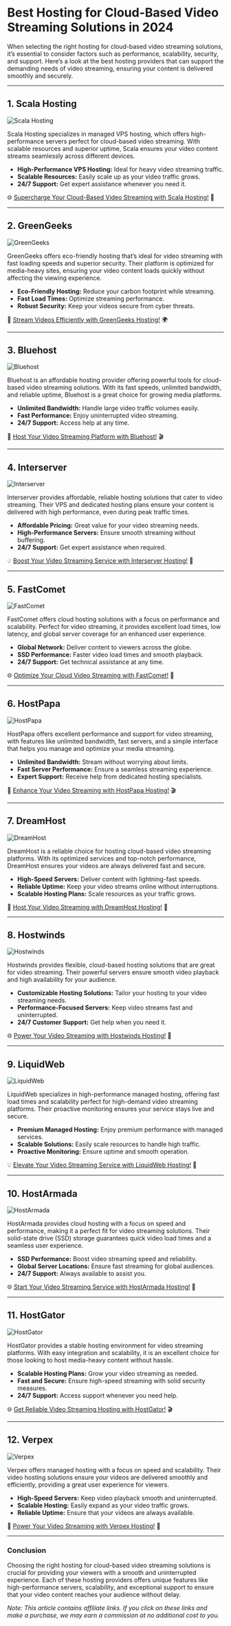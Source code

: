 # Best Hosting for Cloud-Based Video Streaming Solutions in 2024

When selecting the right hosting for cloud-based video streaming solutions, it’s essential to consider factors such as performance, scalability, security, and support. Here’s a look at the best hosting providers that can support the demanding needs of video streaming, ensuring your content is delivered smoothly and securely.

---

## 1. **Scala Hosting**

![Scala Hosting](https://i.imgur.com/uJ5JIK3.png "Scala Web Hosting")

Scala Hosting specializes in managed VPS hosting, which offers high-performance servers perfect for cloud-based video streaming. With scalable resources and superior uptime, Scala ensures your video content streams seamlessly across different devices.

- **High-Performance VPS Hosting:** Ideal for heavy video streaming traffic.
- **Scalable Resources:** Easily scale up as your video traffic grows.
- **24/7 Support:** Get expert assistance whenever you need it.

🌐 [Supercharge Your Cloud-Based Video Streaming with Scala Hosting!](https://snipitx.com/scala-jy) 🚀

---

## 2. **GreenGeeks**

![GreenGeeks](https://i.imgur.com/eEwuntu.jpg "GreenGeeks Hosting")

GreenGeeks offers eco-friendly hosting that’s ideal for video streaming with fast loading speeds and superior security. Their platform is optimized for media-heavy sites, ensuring your video content loads quickly without affecting the viewing experience.

- **Eco-Friendly Hosting:** Reduce your carbon footprint while streaming.
- **Fast Load Times:** Optimize streaming performance.
- **Robust Security:** Keep your videos secure from cyber threats.

🌿 [Stream Videos Efficiently with GreenGeeks Hosting!](https://snipitx.com/greengeeks-jy) 🌍

---

## 3. **Bluehost**

![Bluehost](https://i.imgur.com/PasFF9E.jpeg "Bluehost Hosting")

Bluehost is an affordable hosting provider offering powerful tools for cloud-based video streaming solutions. With its fast speeds, unlimited bandwidth, and reliable uptime, Bluehost is a great choice for growing media platforms.

- **Unlimited Bandwidth:** Handle large video traffic volumes easily.
- **Fast Performance:** Enjoy uninterrupted video streaming.
- **24/7 Support:** Access help at any time.

🚀 [Host Your Video Streaming Platform with Bluehost!](https://snipitx.com/bluehost-jy) 🎬

---

## 4. **Interserver**

![Interserver](https://i.imgur.com/OM5dOEW.jpeg "Interserver Hosting")

Interserver provides affordable, reliable hosting solutions that cater to video streaming. Their VPS and dedicated hosting plans ensure your content is delivered with high performance, even during peak traffic times.

- **Affordable Pricing:** Great value for your video streaming needs.
- **High-Performance Servers:** Ensure smooth streaming without buffering.
- **24/7 Support:** Get expert assistance when required.

💡 [Boost Your Video Streaming Service with Interserver Hosting!](https://snipitx.com/interserver-jy) 🎥

---

## 5. **FastComet**

![FastComet](https://i.imgur.com/7qgXuWp.png "FastComet Hosting")

FastComet offers cloud hosting solutions with a focus on performance and scalability. Perfect for video streaming, it provides excellent load times, low latency, and global server coverage for an enhanced user experience.

- **Global Network:** Deliver content to viewers across the globe.
- **SSD Performance:** Faster video load times and smooth playback.
- **24/7 Support:** Get technical assistance at any time.

🌐 [Optimize Your Cloud Video Streaming with FastComet!](https://snipitx.com/fastcomet-jy) 🚀

---

## 6. **HostPapa**

![HostPapa](https://i.imgur.com/ouDTkvl.jpeg "HostPapa Hosting")

HostPapa offers excellent performance and support for video streaming, with features like unlimited bandwidth, fast servers, and a simple interface that helps you manage and optimize your media streaming.

- **Unlimited Bandwidth:** Stream without worrying about limits.
- **Fast Server Performance:** Ensure a seamless streaming experience.
- **Expert Support:** Receive help from dedicated hosting specialists.

🌟 [Enhance Your Video Streaming with HostPapa Hosting!](https://snipitx.com/hostpapa-jy) 🎬

---

## 7. **DreamHost**

![DreamHost](https://i.imgur.com/rXIg8ip.jpeg "Dreamhost Hosting")

DreamHost is a reliable choice for hosting cloud-based video streaming platforms. With its optimized services and top-notch performance, DreamHost ensures your videos are always delivered fast and secure.

- **High-Speed Servers:** Deliver content with lightning-fast speeds.
- **Reliable Uptime:** Keep your video streams online without interruptions.
- **Scalable Hosting Plans:** Scale resources as your traffic grows.

🚀 [Host Your Video Streaming with DreamHost Hosting!](https://snipitx.com/dreamhost-jy) 🎥

---

## 8. **Hostwinds**

![Hostwinds](https://i.imgur.com/53aSNXx.jpeg "Hostwinds Hosting")

Hostwinds provides flexible, cloud-based hosting solutions that are great for video streaming. Their powerful servers ensure smooth video playback and high availability for your audience.

- **Customizable Hosting Solutions:** Tailor your hosting to your video streaming needs.
- **Performance-Focused Servers:** Keep video streams fast and uninterrupted.
- **24/7 Customer Support:** Get help when you need it.

🌐 [Power Your Video Streaming with Hostwinds Hosting!](https://snipitx.com/hostwinds-jy) 🚀

---

## 9. **LiquidWeb**

![LiquidWeb](https://i.imgur.com/4IvT9SC.jpeg "LiquidWeb Hosting")

LiquidWeb specializes in high-performance managed hosting, offering fast load times and scalability perfect for high-demand video streaming platforms. Their proactive monitoring ensures your service stays live and secure.

- **Premium Managed Hosting:** Enjoy premium performance with managed services.
- **Scalable Solutions:** Easily scale resources to handle high traffic.
- **Proactive Monitoring:** Ensure uptime and smooth operation.

💡 [Elevate Your Video Streaming Service with LiquidWeb Hosting!](https://snipitx.com/liquidweb-jy) 🎥

---

## 10. **HostArmada**

![HostArmada](https://i.imgur.com/KFbdf3o.jpeg "HostArmada Hosting")

HostArmada provides cloud hosting with a focus on speed and performance, making it a perfect fit for video streaming solutions. Their solid-state drive (SSD) storage guarantees quick video load times and a seamless user experience.

- **SSD Performance:** Boost video streaming speed and reliability.
- **Global Server Locations:** Ensure fast streaming for global audiences.
- **24/7 Support:** Always available to assist you.

🌐 [Start Your Video Streaming Service with HostArmada Hosting!](https://snipitx.com/hostarmada-jy) 🚀

---

## 11. **HostGator**

![HostGator](https://i.imgur.com/BcVkH57.jpeg "HostGator Hosting")

HostGator provides a stable hosting environment for video streaming platforms. With easy integration and scalability, it is an excellent choice for those looking to host media-heavy content without hassle.

- **Scalable Hosting Plans:** Grow your video streaming as needed.
- **Fast and Secure:** Ensure high-speed streaming with solid security measures.
- **24/7 Support:** Access support whenever you need help.

🌐 [Get Reliable Video Streaming Hosting with HostGator!](https://snipitx.com/hostgator-jy) 🎬

---

## 12. **Verpex**

![Verpex](https://i.imgur.com/6x5LhiS.jpeg "Verpex Hosting")

Verpex offers managed hosting with a focus on speed and scalability. Their video hosting solutions ensure your videos are delivered smoothly and efficiently, providing a great user experience for viewers.

- **High-Speed Servers:** Keep video playback smooth and uninterrupted.
- **Scalable Hosting:** Easily expand as your video traffic grows.
- **Reliable Uptime:** Ensure that your videos are always available.

🌟 [Power Your Video Streaming with Verpex Hosting!](https://snipitx.com/verpex-jy) 🚀

---

### Conclusion

Choosing the right hosting for cloud-based video streaming solutions is crucial for providing your viewers with a smooth and uninterrupted experience. Each of these hosting providers offers unique features like high-performance servers, scalability, and exceptional support to ensure that your video content reaches your audience without delay. 

*Note: This article contains affiliate links. If you click on these links and make a purchase, we may earn a commission at no additional cost to you.*

